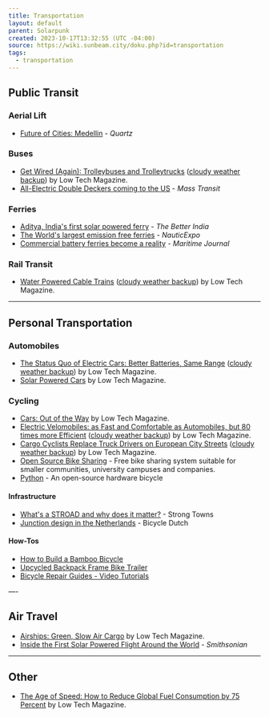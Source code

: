 ```yaml
---
title: Transportation
layout: default
parent: Solarpunk
created: 2023-10-17T13:32:55 (UTC -04:00)
source: https://wiki.sunbeam.city/doku.php?id=transportation
tags:
  - transportation
---
```

## Public Transit

### Aerial Lift

-   [Future of Cities: Medellin](https://www.youtube.com/watch?v=jqsMuC7X2kE "https://www.youtube.com/watch?v=jqsMuC7X2kE") - _Quartz_

### Buses
-   [Get Wired (Again): Trolleybuses and Trolleytrucks](https://solar.lowtechmagazine.com/2009/07/trolleytrucks-trolleybuses-cargotrams.html "https://solar.lowtechmagazine.com/2009/07/trolleytrucks-trolleybuses-cargotrams.html") ([cloudy weather backup](https://www.lowtechmagazine.com/2009/07/trolleytrucks-trolleybuses-cargotrams.html "https://www.lowtechmagazine.com/2009/07/trolleytrucks-trolleybuses-cargotrams.html")) by Low Tech Magazine.
-   [All-Electric Double Deckers coming to the US](https://www.masstransitmag.com/bus/vehicles/bus-builders-components-accessories/article/12419991/allelectric-doubledeckers-coming-to-the-us "https://www.masstransitmag.com/bus/vehicles/bus-builders-components-accessories/article/12419991/allelectric-doubledeckers-coming-to-the-us") - _Mass Transit_

### Ferries
-   [Aditya, India's first solar powered ferry](https://www.thebetterindia.com/55045/india-s-first-solar-powered-ferry-kerala/ "https://www.thebetterindia.com/55045/india-s-first-solar-powered-ferry-kerala/") - _The Better India_
-   [The World's largest emission free ferries](http://emag.nauticexpo.com/the-worlds-largest-emission-free-ferries/ "http://emag.nauticexpo.com/the-worlds-largest-emission-free-ferries/") - _NauticExpo_
-   [Commercial battery ferries become a reality](https://www.maritimejournal.com/news101/vessel-build-and-maintenance/ship-and-boatbuilding/elektra-commercial-battery-ferries-become-a-reality "https://www.maritimejournal.com/news101/vessel-build-and-maintenance/ship-and-boatbuilding/elektra-commercial-battery-ferries-become-a-reality") - _Maritime Journal_

### Rail Transit
-   [Water Powered Cable Trains](https://solar.lowtechmagazine.com/2009/09/water-powered-cable-trains.html "https://solar.lowtechmagazine.com/2009/09/water-powered-cable-trains.html") ([cloudy weather backup](https://www.lowtechmagazine.com/2009/09/water-powered-cable-trains.html "https://www.lowtechmagazine.com/2009/09/water-powered-cable-trains.html")) by Low Tech Magazine.

___

## Personal Transportation

### Automobiles

-   [The Status Quo of Electric Cars: Better Batteries, Same Range](https://solar.lowtechmagazine.com/2010/05/the-status-quo-of-electric-cars-better-batteries-same-range.html "https://solar.lowtechmagazine.com/2010/05/the-status-quo-of-electric-cars-better-batteries-same-range.html") ([cloudy weather backup](https://www.lowtechmagazine.com/2010/05/the-status-quo-of-electric-cars-better-batteries-same-range.html "https://www.lowtechmagazine.com/2010/05/the-status-quo-of-electric-cars-better-batteries-same-range.html")) by Low Tech Magazine.
-   [Solar Powered Cars](https://www.lowtechmagazine.com/2007/10/racing-on-solar.html "https://www.lowtechmagazine.com/2007/10/racing-on-solar.html") by Low Tech Magazine.

### Cycling

-   [Cars: Out of the Way](https://www.lowtechmagazine.com/2009/10/get-rid-of-cars-ride-a-bicycle.html "https://www.lowtechmagazine.com/2009/10/get-rid-of-cars-ride-a-bicycle.html") by Low Tech Magazine.
-   [Electric Velomobiles: as Fast and Comfortable as Automobiles, but 80 times more Efficient](https://solar.lowtechmagazine.com/2012/10/electric-velomobiles.html "https://solar.lowtechmagazine.com/2012/10/electric-velomobiles.html") ([cloudy weather backup](https://www.lowtechmagazine.com/2012/10/electric-velomobiles.html "https://www.lowtechmagazine.com/2012/10/electric-velomobiles.html")) by Low Tech Magazine.
-   [Cargo Cyclists Replace Truck Drivers on European City Streets](https://solar.lowtechmagazine.com/2012/09/jobs-of-the-future-cargo-cyclist.html "https://solar.lowtechmagazine.com/2012/09/jobs-of-the-future-cargo-cyclist.html") ([cloudy weather backup](https://www.lowtechmagazine.com/2012/09/jobs-of-the-future-cargo-cyclist.html "https://www.lowtechmagazine.com/2012/09/jobs-of-the-future-cargo-cyclist.html")) by Low Tech Magazine.
-   [Open Source Bike Sharing](https://opensourcebikeshare.com/ "https://opensourcebikeshare.com/") - Free bike sharing system suitable for smaller communities, university campuses and companies.
-   [Python](http://en.openbike.org/wiki/Main_Page "http://en.openbike.org/wiki/Main_Page") - An open-source hardware bicycle

#### Infrastructure

-   [What's a STROAD and why does it matter?](https://www.strongtowns.org/journal/2018/3/1/whats-a-stroad-and-why-does-it-matter "https://www.strongtowns.org/journal/2018/3/1/whats-a-stroad-and-why-does-it-matter") - Strong Towns
-   [Junction design in the Netherlands](https://bicycledutch.wordpress.com/2014/02/23/junction-design-in-the-netherlands/ "https://bicycledutch.wordpress.com/2014/02/23/junction-design-in-the-netherlands/") - Bicycle Dutch
    

#### How-Tos

-   [How to Build a Bamboo Bicycle](https://www.instructables.com/id/How-to-Build-a-Bamboo-Bicycle/ "https://www.instructables.com/id/How-to-Build-a-Bamboo-Bicycle/")
-   [Upcycled Backpack Frame Bike Trailer](http://www.appropedia.org/Backpack_frame_bike_trailer "http://www.appropedia.org/Backpack_frame_bike_trailer")
-   [Bicycle Repair Guides - Video Tutorials](https://www.bikeride.com/guide/ "https://www.bikeride.com/guide/")

—-

## Air Travel

-   [Airships: Green, Slow Air Cargo](https://www.lowtechmagazine.com/2007/06/green-slow-air.html "https://www.lowtechmagazine.com/2007/06/green-slow-air.html") by Low Tech Magazine.
-   [Inside the First Solar Powered Flight Around the World](https://www.smithsonianmag.com/innovation/inside-first-solar-powered-flight-around-world-180968000/ "https://www.smithsonianmag.com/innovation/inside-first-solar-powered-flight-around-world-180968000/") - _Smithsonian_

___
## Other

-   [The Age of Speed: How to Reduce Global Fuel Consumption by 75 Percent](https://www.lowtechmagazine.com/2008/09/speed-energy.html "https://www.lowtechmagazine.com/2008/09/speed-energy.html") by Low Tech Magazine.

